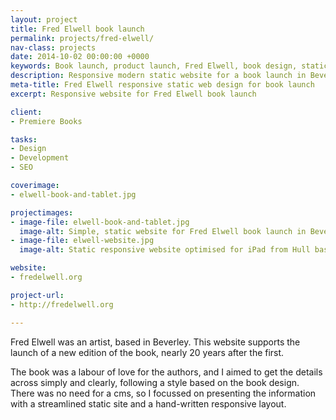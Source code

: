 ```yaml
---
layout: project
title: Fred Elwell book launch
permalink: projects/fred-elwell/
nav-class: projects
date: 2014-10-02 00:00:00 +0000
keywords: Book launch, product launch, Fred Elwell, book design, static site, SSG, static site generator
description: Responsive modern static website for a book launch in Beverley by a Hull web developer.
meta-title: Fred Elwell responsive static web design for book launch
excerpt: Responsive website for Fred Elwell book launch

client:
- Premiere Books

tasks:
- Design
- Development
- SEO

coverimage:
- elwell-book-and-tablet.jpg

projectimages:
- image-file: elwell-book-and-tablet.jpg
  image-alt: Simple, static website for Fred Elwell book launch in Beverley, East Yorkshire
- image-file: elwell-website.jpg
  image-alt: Static responsive website optimised for iPad from Hull based web designer

website:
- fredelwell.org

project-url:
- http://fredelwell.org

---
```


Fred Elwell was an artist, based in Beverley. This website supports the launch of a new edition of the book, nearly 20 years after the first.

The book was a labour of love for the authors, and I aimed to get the details across simply and clearly, following a style based on the book design. There was no need for a cms, so I focussed on presenting the information with a streamlined static site and a hand-written responsive layout.